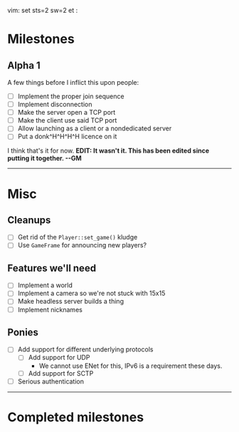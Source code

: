 vim: set sts=2 sw=2 et :

# Milestones

## Alpha 1

A few things before I inflict this upon people:

* [ ] Implement the proper join sequence
* [ ] Implement disconnection
* [ ] Make the server open a TCP port
* [ ] Make the client use said TCP port
* [ ] Allow launching as a client or a nondedicated server
* [ ] Put a donk^H^H^H^H licence on it

I think that's it for now. **EDIT: It wasn't it. This has been edited since putting it together. --GM**

----------------------------------------------------------------------------

# Misc

## Cleanups

* [ ] Get rid of the `Player::set_game()` kludge
* [ ] Use `GameFrame` for announcing new players?

## Features we'll need

* [ ] Implement a world
* [ ] Implement a camera so we're not stuck with 15x15
* [ ] Make headless server builds a thing
* [ ] Implement nicknames

## Ponies

* [ ] Add support for different underlying protocols
  * [ ] Add support for UDP
    * We cannot use ENet for this, IPv6 is a requirement these days.
  * [ ] Add support for SCTP
* [ ] Serious authentication

----------------------------------------------------------------------------

# Completed milestones

